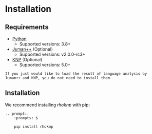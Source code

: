 # Installation

## Requirements

- [Python](https://python.org/)
  - Supported versions: 3.8+
- [Juman++](https://github.com/ku-nlp/jumanpp) (Optional)
  - Supported versions: v2.0.0-rc3+
- [KNP](https://github.com/ku-nlp/knp) (Optional)
  - Supported versions: 5.0+

```{note}
If you just would like to load the result of language analysis by Juman++ and KNP, you do not need to install them.
```

## Installation

We recommend installing _rhoknp_ with pip:

```{eval-rst}
.. prompt::
    :prompts: $

    pip install rhoknp
```

